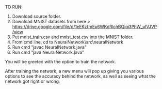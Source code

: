 TO RUN:

1) Download source folder.
2) Download MNIST datasets from here > https://drive.google.com/file/d/1eEKzfmEu6WKdRlohBQiqi3PhW_uIVJVP/view
3) Put mnist_train.csv and mnist_test.csv into the MNIST folder.
4) From cmd line, cd to NeuralNetwork\src\neuralNetwork
5) Run cmd "javac NeuralNetwork.java"
6) Run cmd "java NeuralNetwork.java"

You will be greeted with the option to train the network.

After training the network, a new menu will pop up giving you various options to see the accuracy behind the network, as well as seeing what the network got right or wrong.
